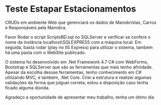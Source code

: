 # Teste Estapar Estacionamentos
CRUDs em ambiente Web que gerenciará os dados de Manobristas, Carros e Responsáveis pela Manobra.

Favor Rodar o script ScriptsBD.sql no SQLServer e verificar se confere o nome da instância localhost\SQLEXPRESS com a máquina local.
Em seguida, basta rodar (play no IIS Express) para utilizar o sistema, também há uma pasta com o WebSite publicado.   
    
O sistema foi desenvolvido em .Net Framework 4.7 C# com WebForms, Bootstrap e SQLServer que são as ferramentas que mais tenho afinidade.
Apesar da escolha dessas ferramentas, tenho conhecimento em C# utilizando MVC, e também, .Net Core.
Criei a estrutura e realizei algumas validações da forma que julguei correta, estou a disposição caso tenha ficado alguma dúvida.

Agradeço a oportunidade de apresentar meu trabalho, tenha um ótimo dia
